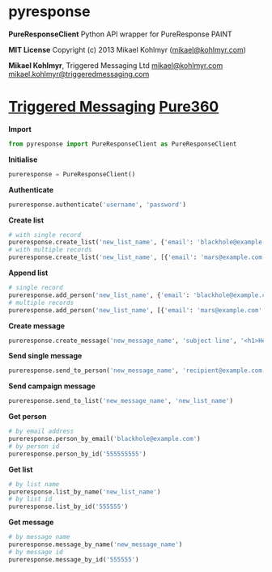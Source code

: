 pyresponse
========
**PureResponseClient**
Python API wrapper for PureResponse PAINT

**MIT License**
Copyright (c) 2013 Mikael Kohlmyr (mikael@kohlmyr.com)


**Mikael Kohlmyr**, Triggered Messaging Ltd
mikael@kohlmyr.com
mikael.kohlmyr@triggeredmessaging.com

[Triggered Messaging](http://www.triggeredmessaging.com)
[Pure360](http://www.pure360.com)
========
**Import**
```python
from pyresponse import PureResponseClient as PureResponseClient
```

**Initialise**
```python
pureresponse = PureResponseClient()
```

**Authenticate**
```python
pureresponse.authenticate('username', 'password')
```

**Create list**
```python
# with single record
pureresponse.create_list('new_list_name', {'email': 'blackhole@example.com', 'name': 'John Doe'})
# with multiple records
pureresponse.create_list('new_list_name', [{'email': 'mars@example.com', 'name': 'John Doe'}, {'email': 'venus@example.com', 'name': 'Jane Doe'}])
```

**Append list**
```python
# single record
pureresponse.add_person('new_list_name', {'email': 'blackhole@example.com', 'name': 'John Doe'})
# multiple records
pureresponse.add_person('new_list_name', [{'email': 'mars@example.com', 'name': 'John Doe'}, {'email': 'venus@example.com', 'name': 'Jane Doe'}])
```

**Create message**
```python
pureresponse.create_message('new_message_name', 'subject line', '<h1>Headline</h1><p>body of text</p>')
```

**Send single message**
```python
pureresponse.send_to_person('new_message_name', 'recipient@example.com')
```

**Send campaign message**
```python
pureresponse.send_to_list('new_message_name', 'new_list_name')
```

**Get person**
```python
# by email address
pureresponse.person_by_email('blackhole@example.com')
# by person id
pureresponse.person_by_id('555555555')
```

**Get list**
```python
# by list name
pureresponse.list_by_name('new_list_name')
# by list id
pureresponse.list_by_id('555555')
```

**Get message**
```python
# by message name
pureresponse.message_by_name('new_message_name')
# by message id
pureresponse.message_by_id('555555')
```
